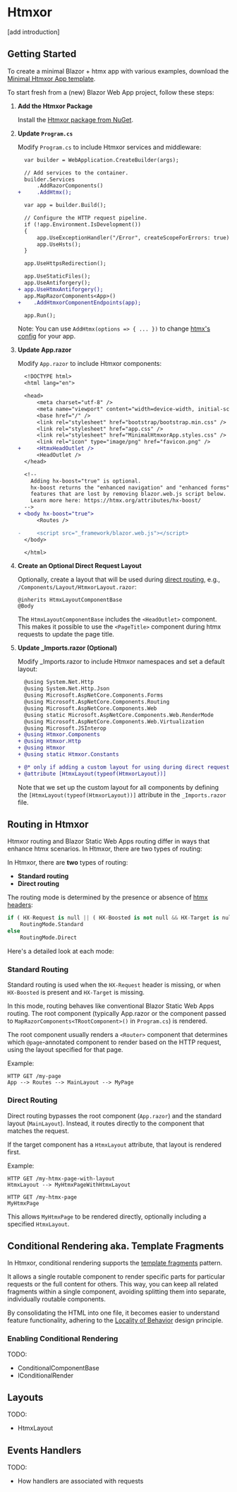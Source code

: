 # Htmxor

[add introduction]

## Getting Started

To create a minimal Blazor + htmx app with various examples, download the [Minimal Htmxor App template](https://github.com/egil/Htmxor/tree/main/samples/MinimalHtmxorApp).

To start fresh from a (new) Blazor Web App project, follow these steps:

1. **Add the Htmxor Package**

   Install the [Htmxor package from NuGet](https://www.nuget.org/packages/Htmxor).


2. **Update `Program.cs`**

   Modify `Program.cs` to include Htmxor services and middleware:

    ```diff
      var builder = WebApplication.CreateBuilder(args);

      // Add services to the container.
      builder.Services
          .AddRazorComponents()
    +     .AddHtmx();

      var app = builder.Build();

      // Configure the HTTP request pipeline.
      if (!app.Environment.IsDevelopment())
      {
          app.UseExceptionHandler("/Error", createScopeForErrors: true);
          app.UseHsts();
      }

      app.UseHttpsRedirection();

      app.UseStaticFiles();
      app.UseAntiforgery();
    + app.UseHtmxAntiforgery();
      app.MapRazorComponents<App>()
    +    .AddHtmxorComponentEndpoints(app);

      app.Run();
    ```
    Note: You can use `AddHtmx(options => { ... })` to change [htmx's config](https://htmx.org/reference/#config) for your app.

3. **Update App.razor**

   Modify `App.razor` to include Htmxor components:

    ```diff
      <!DOCTYPE html>
      <html lang="en">

      <head>
          <meta charset="utf-8" />
          <meta name="viewport" content="width=device-width, initial-scale=1.0" />
          <base href="/" />
          <link rel="stylesheet" href="bootstrap/bootstrap.min.css" />
          <link rel="stylesheet" href="app.css" />
          <link rel="stylesheet" href="MinimalHtmxorApp.styles.css" />
          <link rel="icon" type="image/png" href="favicon.png" />
    +     <HtmxHeadOutlet />
          <HeadOutlet />
      </head>

      <!--
        Adding hx-boost="true" is optional.
        hx-boost returns the "enhanced navigation" and "enhanced forms"
        features that are lost by removing blazor.web.js script below.
        Learn more here: https://htmx.org/attributes/hx-boost/
      -->
    + <body hx-boost="true">
          <Routes />

    -     <script src="_framework/blazor.web.js"></script>
      </body>

      </html>
    ```

4. **Create an Optional Direct Request Layout**

   Optionally, create a layout that will be used during [direct routing](routing.md#direct-routing), e.g., `/Components/Layout/HtmxorLayout.razor`:

    ```razor
    @inherits HtmxLayoutComponentBase
    @Body
    ```

    The `HtmxLayoutComponentBase` includes the `<HeadOutlet>` component. This makes it possible to use the `<PageTitle>` component during htmx requests to update the page title.

5. **Update _Imports.razor (Optional)**

   Modify _Imports.razor to include Htmxor namespaces and set a default layout:

    ```diff
      @using System.Net.Http
      @using System.Net.Http.Json
      @using Microsoft.AspNetCore.Components.Forms
      @using Microsoft.AspNetCore.Components.Routing
      @using Microsoft.AspNetCore.Components.Web
      @using static Microsoft.AspNetCore.Components.Web.RenderMode
      @using Microsoft.AspNetCore.Components.Web.Virtualization
      @using Microsoft.JSInterop
    + @using Htmxor.Components
    + @using Htmxor.Http
    + @using Htmxor
    + @using static Htmxor.Constants

    + @* only if adding a custom layout for using during direct requests in step 4 above *@
    + @attribute [HtmxLayout(typeof(HtmxorLayout))]
    ```

    Note that we set up the custom layout for all components by defining the `[HtmxLayout(typeof(HtmxorLayout))]` attribute in the `_Imports.razor` file.

## Routing in Htmxor

Htmxor routing and Blazor Static Web Apps routing differ in ways that enhance htmx scenarios. In Htmxor, there are two types of routing:

In Htmxor, there are **two** types of routing:

- **Standard routing**
- **Direct routing**

The routing mode is determined by the presence or absence of [htmx headers](https://htmx.org/reference/#request_headers):

```python
if ( HX-Request is null || ( HX-Boosted is not null && HX-Target is null ) )
    RoutingMode.Standard
else
    RoutingMode.Direct
```

Here's a detailed look at each mode:

### Standard Routing

Standard routing is used when the `HX-Request` header is missing, or when `HX-Boosted` is present and `HX-Target` is missing.

In this mode, routing behaves like conventional Blazor Static Web Apps routing. The root component (typically App.razor or the component passed to `MapRazorComponents<TRootComponent>()` in `Program.cs`) is rendered.

The root component usually renders a `<Router>` component that determines which `@page`-annotated component to render based on the HTTP request, using the layout specified for that page.

Example:

```
HTTP GET /my-page
App --> Routes --> MainLayout --> MyPage
```

### Direct Routing

Direct routing bypasses the root component (`App.razor`) and the standard layout (`MainLayout`). Instead, it routes directly to the component that matches the request.

If the target component has a `HtmxLayout` attribute, that layout is rendered first.

Example:

```
HTTP GET /my-htmx-page-with-layout
HtmxLayout --> MyHtmxPageWithHtmxLayout

HTTP GET /my-htmx-page
MyHtmxPage
```

This allows `MyHtmxPage` to be rendered directly, optionally including a specified `HtmxLayout`.

## Conditional Rendering aka. Template Fragments

In Htmxor, conditional rendering supports the [template fragments](https://htmx.org/essays/template-fragments/) pattern.

It allows a single routable component to render specific parts for particular requests or the full content for others. This way, you can keep all related fragments within a single component, avoiding splitting them into separate, individually routable components.

By consolidating the HTML into one file, it becomes easier to understand feature functionality, adhering to the [Locality of Behavior](https://htmx.org/essays/locality-of-behaviour/) design principle.

### Enabling Conditional Rendering

TODO:

- ConditionalComponentBase
- IConditionalRender

## Layouts

TODO: 

- HtmxLayout

## Events Handlers

TODO:

- How handlers are associated with requests
